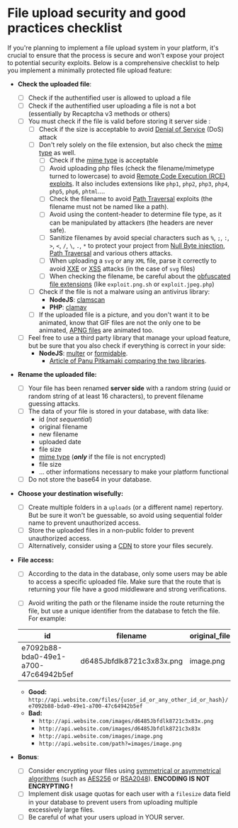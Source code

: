 
# File upload security and good practices checklist

If you're planning to implement a file upload system in your platform, it's crucial to ensure that the process is secure and won't expose your project to potential security exploits. Below is a comprehensive checklist to help you implement a minimally protected file upload feature:
- **Check the uploaded file**:
	- [ ] Check if the authentified user is allowed to upload a file
 	- [ ] Check if the authentified user uploading a file is not a bot (essentially by Recaptcha v3 methods or others)
	- [ ] You must check if the file is valid before storing it server side :
		- [ ] Check if the size is acceptable to avoid [Denial of Service](https://www.paloaltonetworks.com/cyberpedia/what-is-a-denial-of-service-attack-dos) (DoS) attack
		- [ ] Don't rely solely on the file extension, but also check the [mime type](https://developer.mozilla.org/en-US/docs/Web/HTTP/Basics_of_HTTP/MIME_types/Common_types) as well.
			- [ ] Check if the [mime type](https://developer.mozilla.org/en-US/docs/Web/HTTP/Basics_of_HTTP/MIME_types/Common_types) is acceptable
			- [ ] Avoid uploading php files (check the filename/mimetype turned to lowercase) to avoid [Remote Code Execution (RCE) exploits](https://www.checkpoint.com/cyber-hub/cyber-security/what-is-remote-code-execution-rce/). It also includes extensions like `php1`, `php2`, `php3`, `php4`, `php5`, `php6`, `phtml`....
			- [ ] Check the filename to avoid [Path Traversal](https://owasp.org/www-community/attacks/Path_Traversal) exploits (the filename must not be named like a path).
			- [ ] Avoid using the content-header to determine file type, as it can be manipulated by attackers (the headers are never safe). 
			- [ ] Sanitize filenames by avoid special characters such as `%`, `;`, `:`, `>`, `<`, `/`, `\`, `.`, `*` to protect your project from [Null Byte injection](https://www.thehacker.recipes/web/inputs/null-byte-injection), [Path Traversal](https://owasp.org/www-community/attacks/Path_Traversal) and various others attacks.
			- [ ] When uploading a `svg` or any `XML` file, parse it correctly to avoid [XXE](https://portswigger.net/web-security/xxe) or [XSS](https://owasp.org/www-community/attacks/xss/) attacks (in the case of `svg` files)
			- [ ] When checking the filename, be careful about the [obfuscated file extensions](https://www.seqrite.com/blog/how-to-avoid-dual-attack-and-vulnerable-files-with-double-extension) (like `exploit.png.sh` or `exploit.jpeg.php`)
		- [ ] Check if the file is not a malware using an antivirus library:
			- **NodeJS**: [clamscan](https://www.npmjs.com/package/clamscan)
			- **PHP**: [clamav](https://www.howtoforge.com/scan_viruses_with_php_clamavlib)
		- [ ] If the uploaded file is a picture, and you don't want it to be animated, know that GIF files are not the only one to be animated, [APNG files](https://en.wikipedia.org/wiki/APNG) are animated too.
	- [ ] Feel free to use a third party library that manage your upload feature, but be sure that you also check if everything is correct in your side:
		- **NodeJS**: [multer](https://www.npmjs.com/package/multer) or [formidable](https://www.npmjs.com/package/formidable).
			- [Article of Panu Pitkamaki comparing the two libraries](https://bytearcher.com/articles/formidable-vs-busboy-vs-multer-vs-multiparty/).
- **Rename the uploaded file:**
	- [ ] Your file has been renamed **server side** with a random string (uuid or random string of at least 16 characters), to prevent filename guessing attacks.
	- [ ] The data of your file is stored in your database, with data like:
		- id (*not sequential*)
		- original filename
		- new filename
		- uploaded date
		- file size
		- [mime type](https://developer.mozilla.org/en-US/docs/Web/HTTP/Basics_of_HTTP/MIME_types/Common_types) (***only*** if the file is not encrypted)
		- file size
		- ... other informations necessary to make your platform functional
	- [ ] Do not store the base64 in your database.
- **Choose your destination wisefully:**
	- [ ] Create multiple folders in a `uploads` (or a different name) repertory. But be sure it won't be guessable, so avoid using sequential folder name to prevent unauthorized access.
	- [ ] Store the uploaded files in a non-public folder to prevent unauthorized access.
	- [ ] Alternatively, consider using a [CDN](https://www.cloudflare.com/fr-fr/learning/cdn/what-is-a-cdn/) to store your files securely.
- **File access:**
	- [ ] According to the data in the database, only some users may be able to access a specific uploaded file. Make sure that the route that is returning your file have a good middleware and strong verifications.
	- [ ] Avoid writing the path or the filename inside the route returning the file, but use a unique identifier from the database to fetch the file. For example:

	
	| id | filename | original_filename | uploaded_date | mime_type |
	|--|--|--|--|--|
	| e7092b88-bda0-49e1-a700-47c64942b5ef | d6485Jbfdlk8721c3x83x.png | image.png | 2023-10-10 | image/png |


	- **Good:** `http://api.website.com/files/{user_id_or_any_other_id_or_hash}/e7092b88-bda0-49e1-a700-47c64942b5ef`
	- **Bad:**
		- `http://api.website.com/images/d6485Jbfdlk8721c3x83x.png`
		- `http://api.website.com/images/d6485Jbfdlk8721c3x83x`
		- `http://api.website.com/images/image.png`
		- `http://api.website.com/path?=images/image.png`
- **Bonus**:
	- [ ] Consider encrypting your files using [symmetrical or asymmetrical algorithms](https://preyproject.com/blog/types-of-encryption-symmetric-or-asymmetric-rsa-or-aes) (such as [AES256](https://www.ipswitch.com/blog/use-aes-256-encryption-secure-data) or [RSA2048](https://www.techtarget.com/searchsecurity/definition/RSA)). **ENCODING IS NOT ENCRYPTING !**
	- [ ] Implement disk usage quotas for each user with a `filesize` data field in your database to prevent users from uploading multiple excessively large files.
	- [ ] Be careful of what your users upload in YOUR server.
